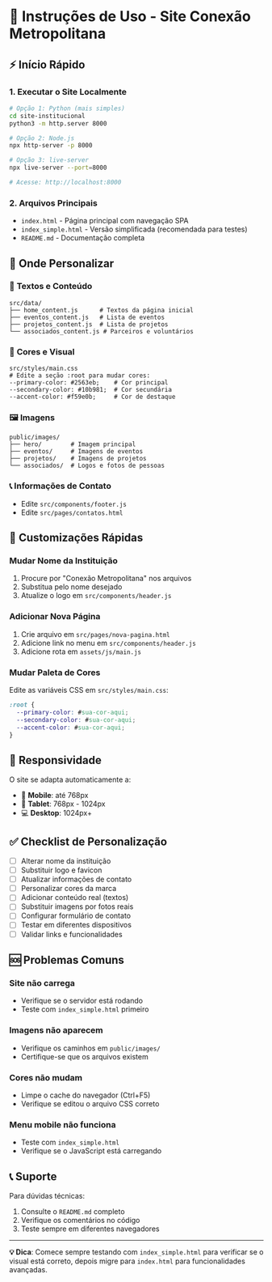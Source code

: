 # 🚀 Instruções de Uso - Site Conexão Metropolitana

## ⚡ Início Rápido

### 1. **Executar o Site Localmente**
```bash
# Opção 1: Python (mais simples)
cd site-institucional
python3 -m http.server 8000

# Opção 2: Node.js
npx http-server -p 8000

# Opção 3: live-server
npx live-server --port=8000

# Acesse: http://localhost:8000
```

### 2. **Arquivos Principais**
- `index.html` - Página principal com navegação SPA
- `index_simple.html` - Versão simplificada (recomendada para testes)
- `README.md` - Documentação completa

## 🎯 Onde Personalizar

### 📝 **Textos e Conteúdo**
```
src/data/
├── home_content.js      # Textos da página inicial
├── eventos_content.js   # Lista de eventos
├── projetos_content.js  # Lista de projetos
└── associados_content.js # Parceiros e voluntários
```

### 🎨 **Cores e Visual**
```
src/styles/main.css
# Edite a seção :root para mudar cores:
--primary-color: #2563eb;    # Cor principal
--secondary-color: #10b981;  # Cor secundária
--accent-color: #f59e0b;     # Cor de destaque
```

### 🖼️ **Imagens**
```
public/images/
├── hero/        # Imagem principal
├── eventos/     # Imagens de eventos
├── projetos/    # Imagens de projetos
└── associados/  # Logos e fotos de pessoas
```

### 📞 **Informações de Contato**
- Edite `src/components/footer.js`
- Edite `src/pages/contatos.html`

## 🔧 Customizações Rápidas

### **Mudar Nome da Instituição**
1. Procure por "Conexão Metropolitana" nos arquivos
2. Substitua pelo nome desejado
3. Atualize o logo em `src/components/header.js`

### **Adicionar Nova Página**
1. Crie arquivo em `src/pages/nova-pagina.html`
2. Adicione link no menu em `src/components/header.js`
3. Adicione rota em `assets/js/main.js`

### **Mudar Paleta de Cores**
Edite as variáveis CSS em `src/styles/main.css`:
```css
:root {
  --primary-color: #sua-cor-aqui;
  --secondary-color: #sua-cor-aqui;
  --accent-color: #sua-cor-aqui;
}
```

## 📱 Responsividade

O site se adapta automaticamente a:
- 📱 **Mobile**: até 768px
- 📱 **Tablet**: 768px - 1024px  
- 💻 **Desktop**: 1024px+

## ✅ Checklist de Personalização

- [ ] Alterar nome da instituição
- [ ] Substituir logo e favicon
- [ ] Atualizar informações de contato
- [ ] Personalizar cores da marca
- [ ] Adicionar conteúdo real (textos)
- [ ] Substituir imagens por fotos reais
- [ ] Configurar formulário de contato
- [ ] Testar em diferentes dispositivos
- [ ] Validar links e funcionalidades

## 🆘 Problemas Comuns

### **Site não carrega**
- Verifique se o servidor está rodando
- Teste com `index_simple.html` primeiro

### **Imagens não aparecem**
- Verifique os caminhos em `public/images/`
- Certifique-se que os arquivos existem

### **Cores não mudam**
- Limpe o cache do navegador (Ctrl+F5)
- Verifique se editou o arquivo CSS correto

### **Menu mobile não funciona**
- Teste com `index_simple.html`
- Verifique se o JavaScript está carregando

## 📞 Suporte

Para dúvidas técnicas:
1. Consulte o `README.md` completo
2. Verifique os comentários no código
3. Teste sempre em diferentes navegadores

---

**💡 Dica**: Comece sempre testando com `index_simple.html` para verificar se o visual está correto, depois migre para `index.html` para funcionalidades avançadas.

